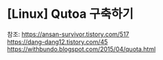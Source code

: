 # [Linux] Qutoa 구축하기 



참조:
https://ansan-survivor.tistory.com/517  
https://dang-dang12.tistory.com/45
https://withbundo.blogspot.com/2015/04/quota.html
